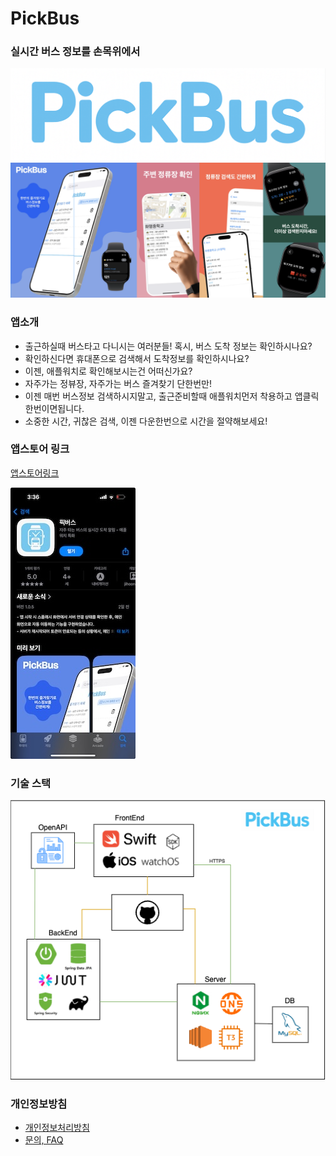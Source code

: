 # PickBus
### 실시간 버스 정보를 손목위에서


![MaingLogo](https://github.com/hoonZeee/PickBus-Portal/blob/main/images/git_logo.png)
![appstore](https://github.com/hoonZeee/PickBus-Portal/blob/main/images/git_main.png)


### 앱소개

- 출근하실때 버스타고 다니시는 여러분들! 혹시, 버스 도착 정보는 확인하시나요?
- 확인하신다면 휴대폰으로 검색해서 도착정보를 확인하시나요?
- 이젠, 애플워치로 확인해보시는건 어떠신가요?
- 자주가는 정뷰장, 자주가는 버스 즐겨찾기 단한번만!
- 이젠 매번 버스정보 검색하시지말고, 출근준비할때 애플워치먼저 착용하고 앱클릭 한번이면됩니다.
- 소중한 시간, 귀찮은 검색, 이젠 다운한번으로 시간을 절약해보세요!

### 앱스토어 링크
[앱스토어링크](https://apps.apple.com/us/app/%ED%94%BD%EB%B2%84%EC%8A%A4/id6746381872)



![앱스토어이미지](https://github.com/hoonZeee/PickBus-Portal/blob/main/images/appstore.jpeg)



### 기술 스택
![아키택쳐다이어그램](https://github.com/hoonZeee/PickBus-Portal/blob/main/images/stackDiagram.png)



### 개인정보방침
- [개인정보처리방침](https://hoonzeee.github.io/)
- [문의, FAQ](https://hoonzeee.github.io/support)
